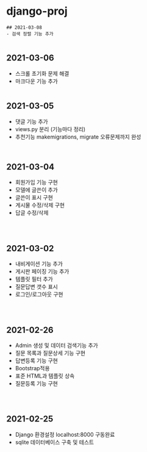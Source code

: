 # django-proj

```
## 2021-03-08
- 검색 정렬 기능 추가
```

```

```
## 2021-03-06
- 스크롤 초기화 문제 해결
- 마크다운 기능 추가
```

```
## 2021-03-05

- 댓글 기능 추가
- views.py 분리 (기능마다 정리)
- 추천기능 makemigrations, migrate 오류문제까지 완성
```


```
## 2021-03-04

- 회원가입 기능 구현
- 모델에 글쓴이 추가
- 글쓴이 표시 구현
- 게시물 수정/삭제 구현
- 답글 수정/삭제 
```



```
## 2021-03-02

- 내비게이션 기능 추가
- 게시판 페이징 기능 추가
- 템플릿 필터 추가
- 질문답변 갯수 표시
- 로그인/로그아웃 구현
```



```
## 2021-02-26

- Admin 생성 및 데이터 검색기능 추가
- 질문 목록과 질문상세 기능 구현
- 답변등록 기능 구현
- Bootstrap적용
- 표준 HTML과 템플릿 상속
- 질문등록 기능 구현
```



```
## 2021-02-25

- Django 환경설정 localhost:8000 구동완료
- sqlite 데이터베이스 구축 및 테스트
```
